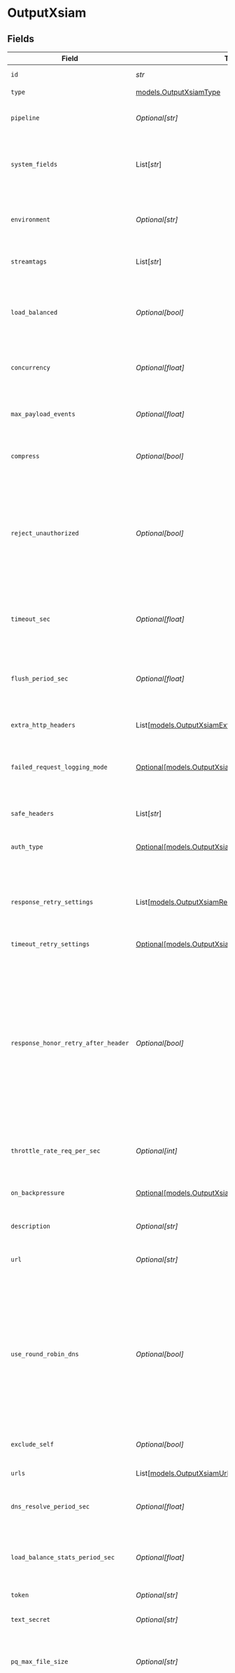 # OutputXsiam


## Fields

| Field                                                                                                                                                                                                                                                                                                                                            | Type                                                                                                                                                                                                                                                                                                                                             | Required                                                                                                                                                                                                                                                                                                                                         | Description                                                                                                                                                                                                                                                                                                                                      |
| ------------------------------------------------------------------------------------------------------------------------------------------------------------------------------------------------------------------------------------------------------------------------------------------------------------------------------------------------ | ------------------------------------------------------------------------------------------------------------------------------------------------------------------------------------------------------------------------------------------------------------------------------------------------------------------------------------------------ | ------------------------------------------------------------------------------------------------------------------------------------------------------------------------------------------------------------------------------------------------------------------------------------------------------------------------------------------------ | ------------------------------------------------------------------------------------------------------------------------------------------------------------------------------------------------------------------------------------------------------------------------------------------------------------------------------------------------ |
| `id`                                                                                                                                                                                                                                                                                                                                             | *str*                                                                                                                                                                                                                                                                                                                                            | :heavy_check_mark:                                                                                                                                                                                                                                                                                                                               | Unique ID for this output                                                                                                                                                                                                                                                                                                                        |
| `type`                                                                                                                                                                                                                                                                                                                                           | [models.OutputXsiamType](../models/outputxsiamtype.md)                                                                                                                                                                                                                                                                                           | :heavy_check_mark:                                                                                                                                                                                                                                                                                                                               | N/A                                                                                                                                                                                                                                                                                                                                              |
| `pipeline`                                                                                                                                                                                                                                                                                                                                       | *Optional[str]*                                                                                                                                                                                                                                                                                                                                  | :heavy_minus_sign:                                                                                                                                                                                                                                                                                                                               | Pipeline to process data before sending out to this output                                                                                                                                                                                                                                                                                       |
| `system_fields`                                                                                                                                                                                                                                                                                                                                  | List[*str*]                                                                                                                                                                                                                                                                                                                                      | :heavy_minus_sign:                                                                                                                                                                                                                                                                                                                               | Fields to automatically add to events, such as cribl_pipe. Supports wildcards.                                                                                                                                                                                                                                                                   |
| `environment`                                                                                                                                                                                                                                                                                                                                    | *Optional[str]*                                                                                                                                                                                                                                                                                                                                  | :heavy_minus_sign:                                                                                                                                                                                                                                                                                                                               | Optionally, enable this config only on a specified Git branch. If empty, will be enabled everywhere.                                                                                                                                                                                                                                             |
| `streamtags`                                                                                                                                                                                                                                                                                                                                     | List[*str*]                                                                                                                                                                                                                                                                                                                                      | :heavy_minus_sign:                                                                                                                                                                                                                                                                                                                               | Tags for filtering and grouping in @{product}                                                                                                                                                                                                                                                                                                    |
| `load_balanced`                                                                                                                                                                                                                                                                                                                                  | *Optional[bool]*                                                                                                                                                                                                                                                                                                                                 | :heavy_minus_sign:                                                                                                                                                                                                                                                                                                                               | Enable for optimal performance. Even if you have one hostname, it can expand to multiple IPs. If disabled, consider enabling round-robin DNS.                                                                                                                                                                                                    |
| `concurrency`                                                                                                                                                                                                                                                                                                                                    | *Optional[float]*                                                                                                                                                                                                                                                                                                                                | :heavy_minus_sign:                                                                                                                                                                                                                                                                                                                               | Maximum number of ongoing requests before blocking                                                                                                                                                                                                                                                                                               |
| `max_payload_events`                                                                                                                                                                                                                                                                                                                             | *Optional[float]*                                                                                                                                                                                                                                                                                                                                | :heavy_minus_sign:                                                                                                                                                                                                                                                                                                                               | Maximum number of events to include in the request body. Default is 0 (unlimited).                                                                                                                                                                                                                                                               |
| `compress`                                                                                                                                                                                                                                                                                                                                       | *Optional[bool]*                                                                                                                                                                                                                                                                                                                                 | :heavy_minus_sign:                                                                                                                                                                                                                                                                                                                               | Compress the payload body before sending                                                                                                                                                                                                                                                                                                         |
| `reject_unauthorized`                                                                                                                                                                                                                                                                                                                            | *Optional[bool]*                                                                                                                                                                                                                                                                                                                                 | :heavy_minus_sign:                                                                                                                                                                                                                                                                                                                               | Reject certificates not authorized by a CA in the CA certificate path or by another trusted CA (such as the system's). <br/>        Defaults to Yes. When this setting is also present in TLS Settings (Client Side), <br/>        that value will take precedence.                                                                              |
| `timeout_sec`                                                                                                                                                                                                                                                                                                                                    | *Optional[float]*                                                                                                                                                                                                                                                                                                                                | :heavy_minus_sign:                                                                                                                                                                                                                                                                                                                               | Amount of time, in seconds, to wait for a request to complete before canceling it                                                                                                                                                                                                                                                                |
| `flush_period_sec`                                                                                                                                                                                                                                                                                                                               | *Optional[float]*                                                                                                                                                                                                                                                                                                                                | :heavy_minus_sign:                                                                                                                                                                                                                                                                                                                               | Maximum time between requests. Small values could cause the payload size to be smaller than the configured Max body size.                                                                                                                                                                                                                        |
| `extra_http_headers`                                                                                                                                                                                                                                                                                                                             | List[[models.OutputXsiamExtraHTTPHeaders](../models/outputxsiamextrahttpheaders.md)]                                                                                                                                                                                                                                                             | :heavy_minus_sign:                                                                                                                                                                                                                                                                                                                               | Headers to add to all events                                                                                                                                                                                                                                                                                                                     |
| `failed_request_logging_mode`                                                                                                                                                                                                                                                                                                                    | [Optional[models.OutputXsiamFailedRequestLoggingMode]](../models/outputxsiamfailedrequestloggingmode.md)                                                                                                                                                                                                                                         | :heavy_minus_sign:                                                                                                                                                                                                                                                                                                                               | Data to log when a request fails. All headers are redacted by default, unless listed as safe headers below.                                                                                                                                                                                                                                      |
| `safe_headers`                                                                                                                                                                                                                                                                                                                                   | List[*str*]                                                                                                                                                                                                                                                                                                                                      | :heavy_minus_sign:                                                                                                                                                                                                                                                                                                                               | List of headers that are safe to log in plain text                                                                                                                                                                                                                                                                                               |
| `auth_type`                                                                                                                                                                                                                                                                                                                                      | [Optional[models.OutputXsiamAuthenticationMethod]](../models/outputxsiamauthenticationmethod.md)                                                                                                                                                                                                                                                 | :heavy_minus_sign:                                                                                                                                                                                                                                                                                                                               | Enter a token directly, or provide a secret referencing a token                                                                                                                                                                                                                                                                                  |
| `response_retry_settings`                                                                                                                                                                                                                                                                                                                        | List[[models.OutputXsiamResponseRetrySettings](../models/outputxsiamresponseretrysettings.md)]                                                                                                                                                                                                                                                   | :heavy_minus_sign:                                                                                                                                                                                                                                                                                                                               | Automatically retry after unsuccessful response status codes, such as 429 (Too Many Requests) or 503 (Service Unavailable).                                                                                                                                                                                                                      |
| `timeout_retry_settings`                                                                                                                                                                                                                                                                                                                         | [Optional[models.OutputXsiamTimeoutRetrySettings]](../models/outputxsiamtimeoutretrysettings.md)                                                                                                                                                                                                                                                 | :heavy_minus_sign:                                                                                                                                                                                                                                                                                                                               | N/A                                                                                                                                                                                                                                                                                                                                              |
| `response_honor_retry_after_header`                                                                                                                                                                                                                                                                                                              | *Optional[bool]*                                                                                                                                                                                                                                                                                                                                 | :heavy_minus_sign:                                                                                                                                                                                                                                                                                                                               | Honor any Retry-After header that specifies a delay (in seconds) no longer than 180 seconds after the retry request. @{product} limits the delay to 180 seconds, even if the Retry-After header specifies a longer delay. When enabled, takes precedence over user-configured retry options. When disabled, all Retry-After headers are ignored. |
| `throttle_rate_req_per_sec`                                                                                                                                                                                                                                                                                                                      | *Optional[int]*                                                                                                                                                                                                                                                                                                                                  | :heavy_minus_sign:                                                                                                                                                                                                                                                                                                                               | Maximum number of requests to limit to per second                                                                                                                                                                                                                                                                                                |
| `on_backpressure`                                                                                                                                                                                                                                                                                                                                | [Optional[models.OutputXsiamBackpressureBehavior]](../models/outputxsiambackpressurebehavior.md)                                                                                                                                                                                                                                                 | :heavy_minus_sign:                                                                                                                                                                                                                                                                                                                               | Whether to block, drop, or queue events when all receivers are exerting backpressure.                                                                                                                                                                                                                                                            |
| `description`                                                                                                                                                                                                                                                                                                                                    | *Optional[str]*                                                                                                                                                                                                                                                                                                                                  | :heavy_minus_sign:                                                                                                                                                                                                                                                                                                                               | N/A                                                                                                                                                                                                                                                                                                                                              |
| `url`                                                                                                                                                                                                                                                                                                                                            | *Optional[str]*                                                                                                                                                                                                                                                                                                                                  | :heavy_minus_sign:                                                                                                                                                                                                                                                                                                                               | XSIAM endpoint URL to send events to, such as https://api-{tenant external URL}/logs/v1/event                                                                                                                                                                                                                                                    |
| `use_round_robin_dns`                                                                                                                                                                                                                                                                                                                            | *Optional[bool]*                                                                                                                                                                                                                                                                                                                                 | :heavy_minus_sign:                                                                                                                                                                                                                                                                                                                               | Enables round-robin DNS lookup. When a DNS server returns multiple addresses, @{product} will cycle through them in the order returned. For optimal performance, consider enabling this setting for non-load balanced destinations.                                                                                                              |
| `exclude_self`                                                                                                                                                                                                                                                                                                                                   | *Optional[bool]*                                                                                                                                                                                                                                                                                                                                 | :heavy_minus_sign:                                                                                                                                                                                                                                                                                                                               | Exclude all IPs of the current host from the list of any resolved hostnames.                                                                                                                                                                                                                                                                     |
| `urls`                                                                                                                                                                                                                                                                                                                                           | List[[models.OutputXsiamUrls](../models/outputxsiamurls.md)]                                                                                                                                                                                                                                                                                     | :heavy_minus_sign:                                                                                                                                                                                                                                                                                                                               | N/A                                                                                                                                                                                                                                                                                                                                              |
| `dns_resolve_period_sec`                                                                                                                                                                                                                                                                                                                         | *Optional[float]*                                                                                                                                                                                                                                                                                                                                | :heavy_minus_sign:                                                                                                                                                                                                                                                                                                                               | Re-resolve any hostnames every this many seconds and pick up destinations from A records.                                                                                                                                                                                                                                                        |
| `load_balance_stats_period_sec`                                                                                                                                                                                                                                                                                                                  | *Optional[float]*                                                                                                                                                                                                                                                                                                                                | :heavy_minus_sign:                                                                                                                                                                                                                                                                                                                               | How far back in time to keep traffic stats for load balancing purposes.                                                                                                                                                                                                                                                                          |
| `token`                                                                                                                                                                                                                                                                                                                                          | *Optional[str]*                                                                                                                                                                                                                                                                                                                                  | :heavy_minus_sign:                                                                                                                                                                                                                                                                                                                               | XSIAM authentication token                                                                                                                                                                                                                                                                                                                       |
| `text_secret`                                                                                                                                                                                                                                                                                                                                    | *Optional[str]*                                                                                                                                                                                                                                                                                                                                  | :heavy_minus_sign:                                                                                                                                                                                                                                                                                                                               | Select or create a stored text secret                                                                                                                                                                                                                                                                                                            |
| `pq_max_file_size`                                                                                                                                                                                                                                                                                                                               | *Optional[str]*                                                                                                                                                                                                                                                                                                                                  | :heavy_minus_sign:                                                                                                                                                                                                                                                                                                                               | The maximum size to store in each queue file before closing and optionally compressing (KB, MB, etc.).                                                                                                                                                                                                                                           |
| `pq_max_size`                                                                                                                                                                                                                                                                                                                                    | *Optional[str]*                                                                                                                                                                                                                                                                                                                                  | :heavy_minus_sign:                                                                                                                                                                                                                                                                                                                               | The maximum disk space that the queue can consume (as an average per Worker Process) before queueing stops. Enter a numeral with units of KB, MB, etc.                                                                                                                                                                                           |
| `pq_path`                                                                                                                                                                                                                                                                                                                                        | *Optional[str]*                                                                                                                                                                                                                                                                                                                                  | :heavy_minus_sign:                                                                                                                                                                                                                                                                                                                               | The location for the persistent queue files. To this field's value, the system will append: /<worker-id>/<output-id>.                                                                                                                                                                                                                            |
| `pq_compress`                                                                                                                                                                                                                                                                                                                                    | [Optional[models.OutputXsiamCompression]](../models/outputxsiamcompression.md)                                                                                                                                                                                                                                                                   | :heavy_minus_sign:                                                                                                                                                                                                                                                                                                                               | Codec to use to compress the persisted data.                                                                                                                                                                                                                                                                                                     |
| `pq_on_backpressure`                                                                                                                                                                                                                                                                                                                             | [Optional[models.OutputXsiamQueueFullBehavior]](../models/outputxsiamqueuefullbehavior.md)                                                                                                                                                                                                                                                       | :heavy_minus_sign:                                                                                                                                                                                                                                                                                                                               | Whether to block or drop events when the queue is exerting backpressure (full capacity or low disk). 'Block' is the same behavior as non-PQ blocking. 'Drop new data' throws away incoming data, while leaving the contents of the PQ unchanged.                                                                                                 |
| `pq_mode`                                                                                                                                                                                                                                                                                                                                        | [Optional[models.OutputXsiamMode]](../models/outputxsiammode.md)                                                                                                                                                                                                                                                                                 | :heavy_minus_sign:                                                                                                                                                                                                                                                                                                                               | In Error mode, PQ writes events to the filesystem only when it detects a non-retryable Destination error. In Backpressure mode, PQ writes events to the filesystem when it detects backpressure from the Destination or when there are non-retryable Destination errors. In Always On mode, PQ always writes events to the filesystem.           |
| `pq_controls`                                                                                                                                                                                                                                                                                                                                    | [Optional[models.OutputXsiamPqControls]](../models/outputxsiampqcontrols.md)                                                                                                                                                                                                                                                                     | :heavy_minus_sign:                                                                                                                                                                                                                                                                                                                               | N/A                                                                                                                                                                                                                                                                                                                                              |